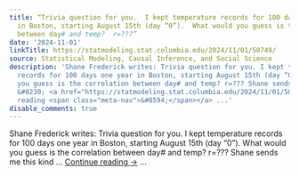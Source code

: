 ```yaml
---
title: “Trivia question for you.  I kept temperature records for 100 days one year
  in Boston, starting August 15th (day “0”).  What would you guess is the correlation
  between day# and temp?  r=???”
date: '2024-11-01'
linkTitle: https://statmodeling.stat.columbia.edu/2024/11/01/50749/
source: Statistical Modeling, Causal Inference, and Social Science
description: 'Shane Frederick writes: Trivia question for you. I kept temperature
  records for 100 days one year in Boston, starting August 15th (day “0”). What would
  you guess is the correlation between day# and temp? r=??? Shane sends me this kind
  &#8230; <a href="https://statmodeling.stat.columbia.edu/2024/11/01/50749/">Continue
  reading <span class="meta-nav">&#8594;</span></a> ...'
disable_comments: true
---
```

Shane Frederick writes: Trivia question for you. I kept temperature records for 100 days one year in Boston, starting August 15th (day “0”). What would you guess is the correlation between day# and temp? r=??? Shane sends me this kind &#8230; <a href="https://statmodeling.stat.columbia.edu/2024/11/01/50749/">Continue reading <span class="meta-nav">&#8594;</span></a> ...